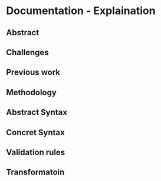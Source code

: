 # Documentation - Explaination

## Abstract

## Challenges

## Previous work

## Methodology

## Abstract Syntax

## Concret Syntax 

## Validation rules

## Transformatoin
